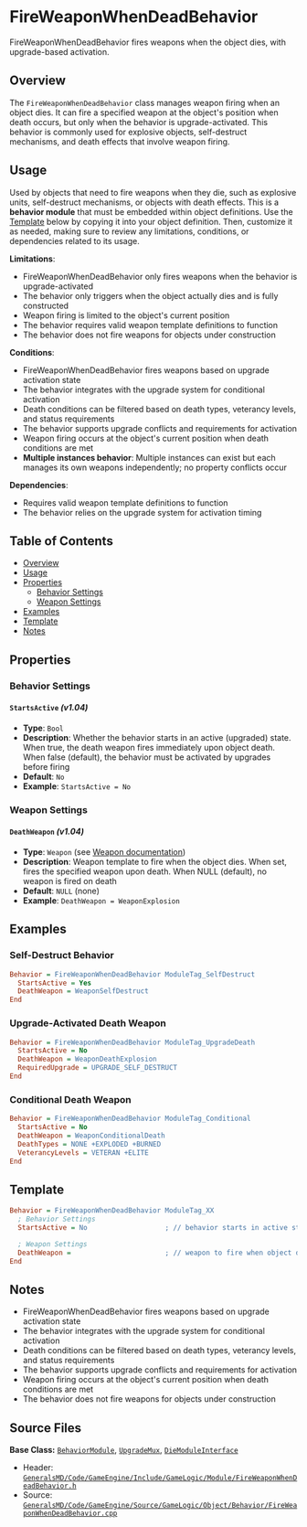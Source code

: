 # FireWeaponWhenDeadBehavior

FireWeaponWhenDeadBehavior fires weapons when the object dies, with upgrade-based activation.

## Overview

The `FireWeaponWhenDeadBehavior` class manages weapon firing when an object dies. It can fire a specified weapon at the object's position when death occurs, but only when the behavior is upgrade-activated. This behavior is commonly used for explosive objects, self-destruct mechanisms, and death effects that involve weapon firing.

## Usage

Used by objects that need to fire weapons when they die, such as explosive units, self-destruct mechanisms, or objects with death effects. This is a **behavior module** that must be embedded within object definitions. Use the [Template](#template) below by copying it into your object definition. Then, customize it as needed, making sure to review any limitations, conditions, or dependencies related to its usage.

**Limitations**:
- FireWeaponWhenDeadBehavior only fires weapons when the behavior is upgrade-activated
- The behavior only triggers when the object actually dies and is fully constructed
- Weapon firing is limited to the object's current position
- The behavior requires valid weapon template definitions to function
- The behavior does not fire weapons for objects under construction

**Conditions**:
- FireWeaponWhenDeadBehavior fires weapons based on upgrade activation state
- The behavior integrates with the upgrade system for conditional activation
- Death conditions can be filtered based on death types, veterancy levels, and status requirements
- The behavior supports upgrade conflicts and requirements for activation
- Weapon firing occurs at the object's current position when death conditions are met
- **Multiple instances behavior**: Multiple instances can exist but each manages its own weapons independently; no property conflicts occur

**Dependencies**:
- Requires valid weapon template definitions to function
- The behavior relies on the upgrade system for activation timing

## Table of Contents

- [Overview](#overview)
- [Usage](#usage)
- [Properties](#properties)
  - [Behavior Settings](#behavior-settings)
  - [Weapon Settings](#weapon-settings)
- [Examples](#examples)
- [Template](#template)
- [Notes](#notes)

## Properties

### Behavior Settings

#### `StartsActive` *(v1.04)*
- **Type**: `Bool`
- **Description**: Whether the behavior starts in an active (upgraded) state. When true, the death weapon fires immediately upon object death. When false (default), the behavior must be activated by upgrades before firing
- **Default**: `No`
- **Example**: `StartsActive = No`

### Weapon Settings

#### `DeathWeapon` *(v1.04)*
- **Type**: `Weapon` (see [Weapon documentation](../Weapon.md))
- **Description**: Weapon template to fire when the object dies. When set, fires the specified weapon upon death. When NULL (default), no weapon is fired on death
- **Default**: `NULL` (none)
- **Example**: `DeathWeapon = WeaponExplosion`

## Examples

### Self-Destruct Behavior
```ini
Behavior = FireWeaponWhenDeadBehavior ModuleTag_SelfDestruct
  StartsActive = Yes
  DeathWeapon = WeaponSelfDestruct
End
```

### Upgrade-Activated Death Weapon
```ini
Behavior = FireWeaponWhenDeadBehavior ModuleTag_UpgradeDeath
  StartsActive = No
  DeathWeapon = WeaponDeathExplosion
  RequiredUpgrade = UPGRADE_SELF_DESTRUCT
End
```

### Conditional Death Weapon
```ini
Behavior = FireWeaponWhenDeadBehavior ModuleTag_Conditional
  StartsActive = No
  DeathWeapon = WeaponConditionalDeath
  DeathTypes = NONE +EXPLODED +BURNED
  VeterancyLevels = VETERAN +ELITE
End
```

## Template

```ini
Behavior = FireWeaponWhenDeadBehavior ModuleTag_XX
  ; Behavior Settings
  StartsActive = No                   ; // behavior starts in active state *(v1.04)*

  ; Weapon Settings
  DeathWeapon =                       ; // weapon to fire when object dies *(v1.04)*
End
```

## Notes

- FireWeaponWhenDeadBehavior fires weapons based on upgrade activation state
- The behavior integrates with the upgrade system for conditional activation
- Death conditions can be filtered based on death types, veterancy levels, and status requirements
- The behavior supports upgrade conflicts and requirements for activation
- Weapon firing occurs at the object's current position when death conditions are met
- The behavior does not fire weapons for objects under construction

## Source Files

**Base Class:** [`BehaviorModule`](../../GeneralsMD/Code/GameEngine/Include/GameLogic/Module/BehaviorModule.h), [`UpgradeMux`](../../GeneralsMD/Code/GameEngine/Include/GameLogic/Module/UpgradeModule.h), [`DieModuleInterface`](../../GeneralsMD/Code/GameEngine/Include/GameLogic/Module/DieModule.h)

- Header: [`GeneralsMD/Code/GameEngine/Include/GameLogic/Module/FireWeaponWhenDeadBehavior.h`](../../GeneralsMD/Code/GameEngine/Include/GameLogic/Module/FireWeaponWhenDeadBehavior.h)
- Source: [`GeneralsMD/Code/GameEngine/Source/GameLogic/Object/Behavior/FireWeaponWhenDeadBehavior.cpp`](../../GeneralsMD/Code/GameEngine/Source/GameLogic/Object/Behavior/FireWeaponWhenDeadBehavior.cpp)